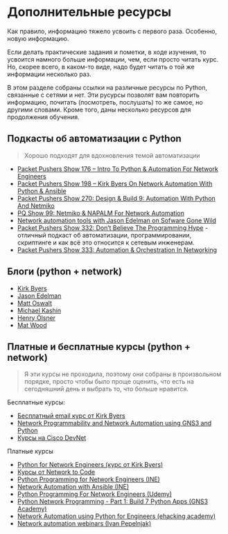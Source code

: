 # Дополнительные ресурсы

Как правило, информацию тяжело усвоить с первого раза.
Особенно, новую информацию.

Если делать практические задания и пометки, в ходе изучения,
то усвоится намного больше информации, чем, если просто читать курс.
Но, скорее всего, в каком-то виде, надо будет читать о той же информации несколько раз.

В этом разделе собраны ссылки на различные ресурсы по Python, связанные с сетями и нет.
Эти русурсы позволят вам повторить информацию, почитать (посмотреть, послушать) то же самое, но другими словами.
Кроме того, даны несколько ресурсов для продолжения обучения.

## Подкасты об автоматизации с Python

> Хорошо подходят для вдохновления темой автоматизации

* [Packet Pushers Show 176 – Intro To Python & Automation For Network Engineers](http://packetpushers.net/podcast/podcasts/show-176-intro-to-python-automation-for-network-engineers/)
* [Packet Pushers Show 198 – Kirk Byers On Network Automation With Python & Ansible](http://packetpushers.net/podcast/podcasts/show-198-kirk-byers-network-automation-python-ansible/)
* [Packet Pushers Show 270: Design & Build 9: Automation With Python And Netmiko](http://packetpushers.net/podcast/podcasts/show-270-design-build-9-automation-python-netmiko/)
* [PQ Show 99: Netmiko & NAPALM For Network Automation](http://packetpushers.net/podcast/podcasts/pq-show-99-netmiko-napalm-network-automation/)
* [Network automation tools with Jason Edelman on Sofware Gone Wild](http://blog.ipspace.net/2014/10/network-automation-tools-with-jason.html)
* [Packet Pushers Show 332: Don’t Believe The Programming Hype](http://packetpushers.net/podcast/podcasts/show-332-dont-believe-programming-hype/) - отличный подкаст об автоматизации, программировании, скриптинге и как всё это относится к сетевым инженерам.
* [Packet Pushers Show 333: Automation & Orchestration In Networking](http://packetpushers.net/podcast/podcasts/show-333-orchestration-vs-automation/)


## Блоги (python + network)

* [Kirk Byers](https://pynet.twb-tech.com/)
* [Jason Edelman](http://jedelman.com/)
* [Matt Oswalt](https://keepingitclassless.net/)
* [Michael Kashin](http://networkop.co.uk/)
* [Henry Ölsner](https://codingnetworker.com/)
* [Mat Wood](https://thepacketgeek.com/)


## Платные и бесплатные курсы (python + network)

> Я эти курсы не проходила, поэтому они собраны в произвольном порядке, просто чтобы было проще оценить, что есть на сегодняшний день и выбрать то, что больше нравится.

Бесплатные курсы:
* [Бесплатный email курс от Kirk Byers](https://pynet.twb-tech.com/email-signup.html)
* [Network Programmability and Network Automation using GNS3 and Python](http://academy.gns3.com/p/python-programming-for-network-engineers)
* [Курсы на Cisco DevNet](https://learninglabs.cisco.com/)

Платные курсы
* [Python for Network Engineers (курс от Kirk Byers)](https://pynet.twb-tech.com/class.html)
* [Курсы от Network to Code](http://networktocode.com/products/training/)
* [Python Programming for Network Engineers (INE)](http://www.ine.com/self-paced/technologies/python-network-engineers.htm)
* [Network Automation with Ansible (INE)](https://streaming.ine.com/c/ine-network-automation-with-ansible)
* [Python Programming For Network Engineers (Udemy)](https://www.udemy.com/python-programming-for-network-engineers/)
* [Python Network Programming - Part 1: Build 7 Python Apps (GNS3 Academy)](http://academy.gns3.com/p/python-programming-for-real-life-networking-use)
* [Network Automation using Python for Engineers (ehacking academy)](http://academy.ehacking.net/p/network-automation-python-engineers)
* [Network automation webinars (Ivan Pepelnjak)](http://www.ipspace.net/Roadmap/Network_Automation_webinars)

